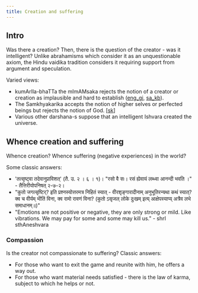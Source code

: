 ```yaml
---
title: Creation and suffering
---
```


## Intro
Was there a creation? Then, there is the question of the creator - was it intelligent? Unlike abrahamisms which consider it as an unquestionable axiom, the Hindu vaidika tradition considers it requiring support from argument and speculation.

Varied views:

- kumArIla-bhaTTa the mImAMsaka rejects the notion of a creator or creation as implausible and hard to establish ([eng_gj](https://archive.org/stream/slokavartika015341mbp#page/n427/mode/2up), [sa_kb](https://archive.org/details/in.ernet.dli.2015.273885/page/n667)).
- The Samkhyakarika accepts the notion of higher selves or perfected beings but rejects the notion of God. \[[sk](https://books.google.co.in/books?id=PoaMFmS1_lEC&pg=PA258#v=onepage&q&f=false)\]
- Various other darshana-s suppose that an intelligent Ishvara created the universe.

## Whence creation and suffering
Whence creation? Whence suffering (negative experiences) in the world?

Some classic answers:

- 'तत्सृष्ट्वा तदेवानुप्राविशत्' (तै. उ. २ । ६ । १)। "रसो वै सः। रसं ह्येवायं लब्ध्वा आनन्दी भवति ।"  - तैत्तिरीयोपनिषत् २-७-२।
- "कुतो जगत्सृष्टिर्? इति प्रश्नस्योत्तरमत्र निहितं स्यात् - वीरशृङ्गारादीनाम् अनुभूतिरन्यथा कथं स्यात्? क्व च वीर्यम् भीतिं विना, क्व रामो रावणं विना? (कुतो ऽसृजल् लोके दुःखम् इत्य् आक्षेपस्याप्य् अत्रैव लभे समाधानम्॥)"
- "Emotions are not positive or negative, they are only strong or mild. Like vibrations. We may pay for some and some may kill us." - shrI sthAneshvara

### Compassion
Is the creator not compassionate to suffering? Classic answers:

- For those who want to exit the game and reunite with him, he offers a way out.
- For those who want material needs satisfied - there is the law of karma, subject to which he helps or not.
